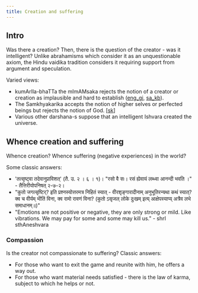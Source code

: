 ```yaml
---
title: Creation and suffering
---
```


## Intro
Was there a creation? Then, there is the question of the creator - was it intelligent? Unlike abrahamisms which consider it as an unquestionable axiom, the Hindu vaidika tradition considers it requiring support from argument and speculation.

Varied views:

- kumArIla-bhaTTa the mImAMsaka rejects the notion of a creator or creation as implausible and hard to establish ([eng_gj](https://archive.org/stream/slokavartika015341mbp#page/n427/mode/2up), [sa_kb](https://archive.org/details/in.ernet.dli.2015.273885/page/n667)).
- The Samkhyakarika accepts the notion of higher selves or perfected beings but rejects the notion of God. \[[sk](https://books.google.co.in/books?id=PoaMFmS1_lEC&pg=PA258#v=onepage&q&f=false)\]
- Various other darshana-s suppose that an intelligent Ishvara created the universe.

## Whence creation and suffering
Whence creation? Whence suffering (negative experiences) in the world?

Some classic answers:

- 'तत्सृष्ट्वा तदेवानुप्राविशत्' (तै. उ. २ । ६ । १)। "रसो वै सः। रसं ह्येवायं लब्ध्वा आनन्दी भवति ।"  - तैत्तिरीयोपनिषत् २-७-२।
- "कुतो जगत्सृष्टिर्? इति प्रश्नस्योत्तरमत्र निहितं स्यात् - वीरशृङ्गारादीनाम् अनुभूतिरन्यथा कथं स्यात्? क्व च वीर्यम् भीतिं विना, क्व रामो रावणं विना? (कुतो ऽसृजल् लोके दुःखम् इत्य् आक्षेपस्याप्य् अत्रैव लभे समाधानम्॥)"
- "Emotions are not positive or negative, they are only strong or mild. Like vibrations. We may pay for some and some may kill us." - shrI sthAneshvara

### Compassion
Is the creator not compassionate to suffering? Classic answers:

- For those who want to exit the game and reunite with him, he offers a way out.
- For those who want material needs satisfied - there is the law of karma, subject to which he helps or not.
